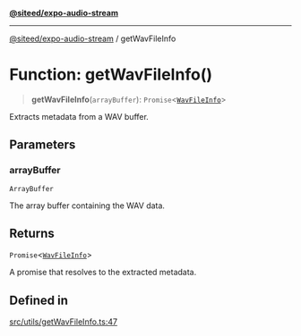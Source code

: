 [**@siteed/expo-audio-stream**](../README.md)

***

[@siteed/expo-audio-stream](../README.md) / getWavFileInfo

# Function: getWavFileInfo()

> **getWavFileInfo**(`arrayBuffer`): `Promise`\<[`WavFileInfo`](../interfaces/WavFileInfo.md)\>

Extracts metadata from a WAV buffer.

## Parameters

### arrayBuffer

`ArrayBuffer`

The array buffer containing the WAV data.

## Returns

`Promise`\<[`WavFileInfo`](../interfaces/WavFileInfo.md)\>

A promise that resolves to the extracted metadata.

## Defined in

[src/utils/getWavFileInfo.ts:47](https://github.com/deeeed/expo-audio-stream/blob/93d9cba0579dfa339ab3318d5964fcefc2783240/packages/expo-audio-stream/src/utils/getWavFileInfo.ts#L47)

